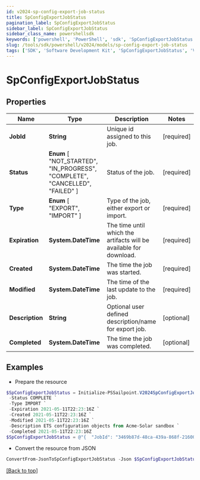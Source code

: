 ```yaml
---
id: v2024-sp-config-export-job-status
title: SpConfigExportJobStatus
pagination_label: SpConfigExportJobStatus
sidebar_label: SpConfigExportJobStatus
sidebar_class_name: powershellsdk
keywords: ['powershell', 'PowerShell', 'sdk', 'SpConfigExportJobStatus', 'V2024SpConfigExportJobStatus'] 
slug: /tools/sdk/powershell/v2024/models/sp-config-export-job-status
tags: ['SDK', 'Software Development Kit', 'SpConfigExportJobStatus', 'V2024SpConfigExportJobStatus']
---
```



# SpConfigExportJobStatus

## Properties

Name | Type | Description | Notes
------------ | ------------- | ------------- | -------------
**JobId** | **String** | Unique id assigned to this job. | [required]
**Status** |  **Enum** [  "NOT_STARTED",    "IN_PROGRESS",    "COMPLETE",    "CANCELLED",    "FAILED" ] | Status of the job. | [required]
**Type** |  **Enum** [  "EXPORT",    "IMPORT" ] | Type of the job, either export or import. | [required]
**Expiration** | **System.DateTime** | The time until which the artifacts will be available for download. | [required]
**Created** | **System.DateTime** | The time the job was started. | [required]
**Modified** | **System.DateTime** | The time of the last update to the job. | [required]
**Description** | **String** | Optional user defined description/name for export job. | [optional] 
**Completed** | **System.DateTime** | The time the job was completed. | [optional] 

## Examples

- Prepare the resource
```powershell
$SpConfigExportJobStatus = Initialize-PSSailpoint.V2024SpConfigExportJobStatus  -JobId 3469b87d-48ca-439a-868f-2160001da8c1 `
 -Status COMPLETE `
 -Type IMPORT `
 -Expiration 2021-05-11T22:23:16Z `
 -Created 2021-05-11T22:23:16Z `
 -Modified 2021-05-11T22:23:16Z `
 -Description ETS configuration objects from Acme-Solar sandbox `
 -Completed 2021-05-11T22:23:16Z
$SpConfigExportJobStatus = @"{  "JobId": "3469b87d-48ca-439a-868f-2160001da8c1", "Status": "COMPLETE", "Type": "IMPORT", "Expiration": "2021-05-11T22:23:16Z", "Created": "2021-05-11T22:23:16Z", "Modified": "2021-05-11T22:23:16Z", "Description": "ETS configuration objects from Acme-Solar sandbox", "Completed": "2021-05-11T22:23:16Z" }"@
```

- Convert the resource from JSON
```powershell
ConvertFrom-JsonToSpConfigExportJobStatus -Json $SpConfigExportJobStatus
```


[[Back to top]](#) 

